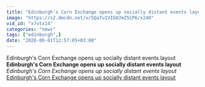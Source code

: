 ```yaml
---
title: "Edinburgh's Corn Exchange opens up socially distant events layout"
image: "https://s2.dmcdn.net/v/SQaTu1VIG0JmZ5LP6/x240"
vid_id: "x7vtx14"
categories: "news"
tags: ["edinburgh",]
date: "2020-09-01T12:57:05+03:00"
---
```

Edinburgh's Corn Exchange opens up socially distant events layout<br><b>Edinburgh's Corn Exchange opens up socially distant events layout</b><br> <i>Edinburgh's Corn Exchange opens up socially distant events layout</i><br> <u>Edinburgh's Corn Exchange opens up socially distant events layout</u>
